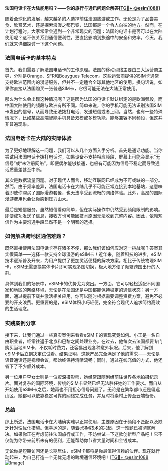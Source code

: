 **法国电话卡在大陆能用吗？——你的旅行与通讯问题全解答[[TG💪+ @esim1088](https://t.me/s/esim1088)]**

随着全球化的发展，越来越多的人选择前往法国旅游或工作。无论是为了品尝美食、欣赏艺术，还是探索浪漫之都巴黎，法国都是一个令人向往的地方。然而，在计划行程时，大家常常会遇到一个非常现实的问题：法国的电话卡是否可以在大陆使用呢？这不仅关系到通信便利性，更直接影响到旅途中的安全和效率。今天，我们就来详细探讨一下这个问题。

### 法国电话卡的基本特点

首先，我们需要了解法国电话卡的工作原理。法国的移动网络主要由三大运营商主导，分别是Orange、SFR和Bouygues Telecom。这些运营商提供的SIM卡通常支持欧洲范围内的漫游服务，但并不一定适合全球其他地区的使用。换句话说，如果你直接从法国购买一张普通SIM卡，它很可能无法在大陆正常使用。

那么为什么会出现这种情况呢？这是因为法国的电话卡默认绑定的是欧洲频段，而中国大陆使用的频段与欧洲有所不同。简单来说，你的手机可能无法识别法国SIM卡发出的信号，从而导致无法拨打电话、发送短信或者上网。当然，也有一些特殊情况下，比如某些高端智能手机具备双模或多模功能，能够兼容不同频段，但这并非普遍现象。

### 法国电话卡在大陆的实际体验

为了更好地理解这一问题，我们可以从几个方面入手分析。首先是通话功能。当你尝试用法国电话卡拨打电话时，如果设备不支持相应频段，屏幕上可能会显示“无信号”或“未注册网络”。即便偶尔能够接通，也极有可能因为信号不稳定而导致通话质量差甚至中断。

其次是数据流量问题。对于现代人而言，移动互联网已经成为不可或缺的一部分。然而，由于频率差异，法国电话卡在大陆几乎不可能正常连接到本地基站，这意味着即使你购买了国际漫游套餐，也无法享受到流畅的网络体验。此外，高昂的国际漫游费用也会让你感到压力山大。

最后是短信服务。虽然短信看似简单，但在实际操作中仍然受到频段限制的影响。即便成功发送了信息，接收方也可能因技术原因无法收到完整内容。因此，依赖短信作为主要沟通手段显然不是一个明智的选择。

### 如何解决跨地区通信难题？

既然直接使用法国电话卡存在诸多不便，那么我们该如何应对这一挑战呢？答案其实很简单——选择一款支持全球漫游的eSIM卡！近年来，随着科技的进步，eSIM技术逐渐普及开来，为用户提供了更加灵活便捷的解决方案。相比于传统物理SIM卡，eSIM无需更换实体卡片即可实现多国切换，极大地方便了频繁跨国出行的人群。

具体到我们的场景中，eSIM卡的优势尤为突出。一方面，它可以轻松适配不同国家和地区的网络环境，无论是在法国还是中国都能保持稳定的通信状态；另一方面，通过提前下载并激活相关应用，你可以随时根据需要调整资费方案，避免不必要的开支浪费。更重要的是，eSIM体积小巧轻便，完全符合现代人追求简约高效的生活理念。

### 实践案例分享

接下来，让我们通过一些真实案例来看看eSIM卡的表现究竟如何。小王是一名自由职业者，经常往返于北京和巴黎之间处理业务。在过去，他每次去法国都要专门购买当地SIM卡，不仅耗时费力，还容易出现各种意外状况。后来，他了解到eSIM卡后立刻决定试试看。结果证明，这款产品完全满足了他的需求——无论是语音通话还是视频会议，都始终保持清晰流畅；同时，通过在线充值的方式，他还省下了不少额外成本。

另一位用户李女士则是一位资深摄影师，她经常跟随剧组前往世界各地拍摄纪录片。面对复杂的国际环境，传统的SIM卡显然已经无法胜任她的工作要求。而自从开始使用eSIM卡之后，她再也不用担心信号问题了。无论是在繁华都市还是偏远山区，她都可以依靠稳定可靠的网络完成任务，并及时将素材上传至云端备份。

### 总结

综上所述，法国电话卡在大陆确实难以正常使用，主要原因在于频段不匹配以及缺乏针对性优化措施。但幸运的是，随着eSIM技术的兴起，这一难题已被彻底解决。如果你正在考虑前往法国旅行或工作，不妨尝试一下这款创新型产品吧！它不仅能为你带来前所未有的便利，还能帮助你节省大量时间和金钱成本。

无论你是短期访问还是长期居住，eSIM卡都将是你最值得信赖的伙伴。现在就行动起来，为自己打造一个无忧无虑的跨境通信环境吧！[[TG💪+ @esim1088](https://t.me/s/esim1088) ![Image](https://i.postimg.cc/4NQfJmqS/Snipaste-2025-05-13-00-14-12.png)]